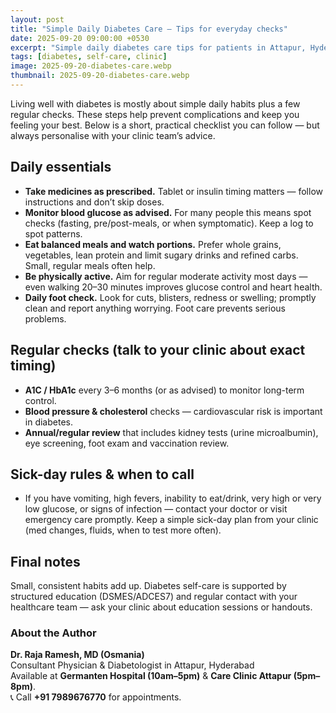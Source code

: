 ```yaml
---
layout: post
title: "Simple Daily Diabetes Care — Tips for everyday checks"
date: 2025-09-20 09:00:00 +0530
excerpt: "Simple daily diabetes care tips for patients in Attapur, Hyderabad — practical habits, easy monitoring advice and when to visit your doctor."
tags: [diabetes, self-care, clinic]
image: 2025-09-20-diabetes-care.webp
thumbnail: 2025-09-20-diabetes-care.webp
---
```


Living well with diabetes is mostly about simple daily habits plus a few regular checks. These steps help prevent complications and keep you feeling your best. Below is a short, practical checklist you can follow — but always personalise with your clinic team’s advice.

## Daily essentials
- **Take medicines as prescribed.** Tablet or insulin timing matters — follow instructions and don’t skip doses. 
- **Monitor blood glucose as advised.** For many people this means spot checks (fasting, pre/post-meals, or when symptomatic). Keep a log to spot patterns.
- **Eat balanced meals and watch portions.** Prefer whole grains, vegetables, lean protein and limit sugary drinks and refined carbs. Small, regular meals often help.
- **Be physically active.** Aim for regular moderate activity most days — even walking 20–30 minutes improves glucose control and heart health.
- **Daily foot check.** Look for cuts, blisters, redness or swelling; promptly clean and report anything worrying. Foot care prevents serious problems.

## Regular checks (talk to your clinic about exact timing)
- **A1C / HbA1c** every 3–6 months (or as advised) to monitor long-term control.
- **Blood pressure & cholesterol** checks — cardiovascular risk is important in diabetes.
- **Annual/regular review** that includes kidney tests (urine microalbumin), eye screening, foot exam and vaccination review.

## Sick-day rules & when to call
- If you have vomiting, high fevers, inability to eat/drink, very high or very low glucose, or signs of infection — contact your doctor or visit emergency care promptly. Keep a simple sick-day plan from your clinic (med changes, fluids, when to test more often).

## Final notes
Small, consistent habits add up. Diabetes self-care is supported by structured education (DSMES/ADCES7) and regular contact with your healthcare team — ask your clinic about education sessions or handouts.

### About the Author
**Dr. Raja Ramesh, MD (Osmania)**  
Consultant Physician & Diabetologist in Attapur, Hyderabad  
Available at **Germanten Hospital (10am–5pm)** & **Care Clinic Attapur (5pm–8pm)**.  
📞 Call **+91 7989676770** for appointments.
